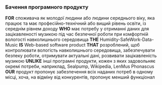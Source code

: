 ### Бачення програмного продукту

**FOR** споживача як молодої людини або людини середнього віку, яка працює та має професійно-технічний або вищий рівень освіти, із середнім рівнем доходу **WHO** має потребу у отриманні даних для зацікавленості музикою під час безпечної роботи при комфортній вологості навколишнього середовища **THE** Humidity-SafeWork-Data-Music **IS** Web-based software product **THAT** розроблений, щоб контролювати вологість навколишнього середовища, забезпечувати безпеку роботи, отримувати актуальні дані, розвивати зацікавленість музикою **UNLIKE** інші програмні продукти, кожен з яких задовольняє окремі потреби, наприклад, Sealpump, Wikipedia, LenMus Phonascus **OUR** продукт пропонує забезпечення всіх наданих потреб в одному місці, хоча, на відміну від конкурентів, пропонує менший функціонал

